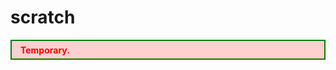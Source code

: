 # scratch

<div style="border-style: solid; border-color: green; border-width: 2px; color: red; background: #ffd0d0; padding: 0.4em 1em; font-weight: bold;">
Temporary.
</div>
